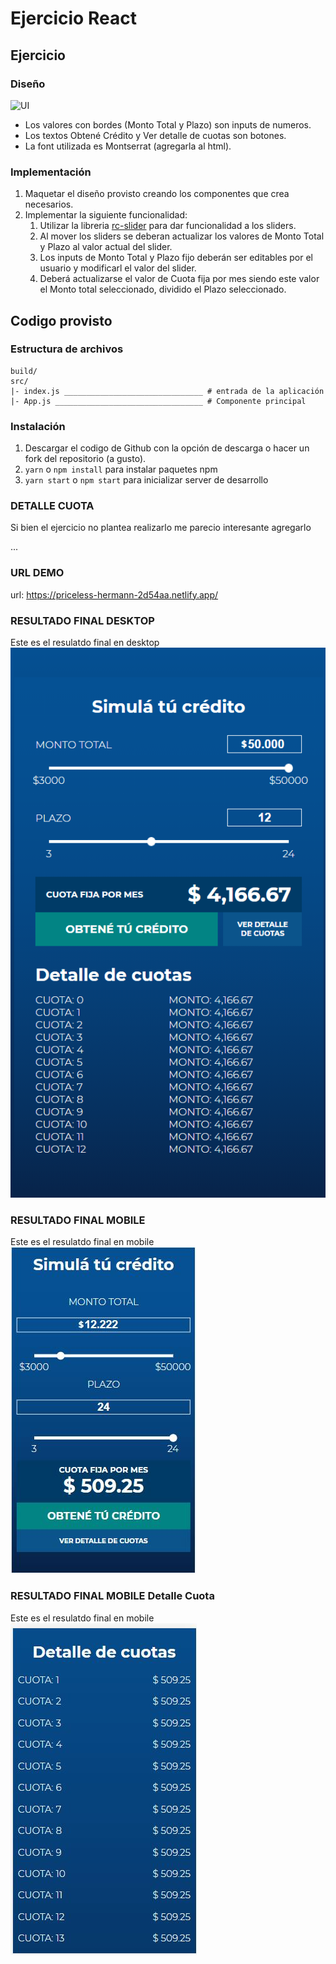 # Ejercicio React

## Ejercicio

### Diseño

![UI](/ejercicio.jpg?raw=true)

-   Los valores con bordes (Monto Total y Plazo) son inputs de numeros.
-   Los textos Obtené Crédito y Ver detalle de cuotas son botones.
-   La font utilizada es Montserrat (agregarla al html).

### Implementación

1. Maquetar el diseño provisto creando los componentes que crea necesarios.
2. Implementar la siguiente funcionalidad:
    1. Utilizar la libreria [rc-slider](http://react-component.github.io/slider/) para dar funcionalidad a los sliders.
    2. Al mover los sliders se deberan actualizar los valores de Monto Total y Plazo al valor actual del slider.
    3. Los inputs de Monto Total y Plazo fijo deberán ser editables por el usuario y modificarl el valor del slider.
    4. Deberá actualizarse el valor de Cuota fija por mes siendo este valor el Monto total seleccionado, dividido el Plazo seleccionado.

## Codigo provisto

### Estructura de archivos

```
build/
src/
|- index.js _______________________________ # entrada de la aplicación
|- App.js _________________________________ # Componente principal
```

### Instalación

1. Descargar el codigo de Github con la opción de descarga o hacer un fork del repositorio (a gusto).
2. `yarn` o `npm install` para instalar paquetes npm
3. `yarn start` o `npm start` para inicializar server de desarrollo

### DETALLE CUOTA

Si bien el ejercicio no plantea realizarlo me parecio interesante agregarlo

...

### URL DEMO

url: https://priceless-hermann-2d54aa.netlify.app/

### RESULTADO FINAL DESKTOP

Este es el resulatdo final en desktop
![UI](/ejercicio-final.jpg?raw=true)

### RESULTADO FINAL MOBILE

Este es el resulatdo final en mobile
![UI](/ejercicio-final-mobile.jpg?raw=true)

### RESULTADO FINAL MOBILE Detalle Cuota

Este es el resulatdo final en mobile
![UI](/ejercicio-final-mobile-detalle-cuota.jpg?raw=true)
